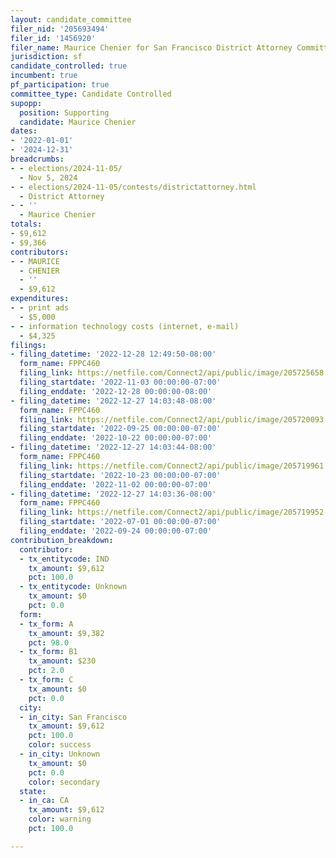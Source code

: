 ```yaml
---
layout: candidate_committee
filer_nid: '205693494'
filer_id: '1456920'
filer_name: Maurice Chenier for San Francisco District Attorney Committee 2022
jurisdiction: sf
candidate_controlled: true
incumbent: true
pf_participation: true
committee_type: Candidate Controlled
supopp:
  position: Supporting
  candidate: Maurice Chenier
dates:
- '2022-01-01'
- '2024-12-31'
breadcrumbs:
- - elections/2024-11-05/
  - Nov 5, 2024
- - elections/2024-11-05/contests/districtattorney.html
  - District Attorney
- - ''
  - Maurice Chenier
totals:
- $9,612
- $9,366
contributors:
- - MAURICE
  - CHENIER
  - ''
  - $9,612
expenditures:
- - print ads
  - $5,000
- - information technology costs (internet, e-mail)
  - $4,325
filings:
- filing_datetime: '2022-12-28 12:49:50-08:00'
  form_name: FPPC460
  filing_link: https://netfile.com/Connect2/api/public/image/205725658
  filing_startdate: '2022-11-03 00:00:00-07:00'
  filing_enddate: '2022-12-28 00:00:00-08:00'
- filing_datetime: '2022-12-27 14:03:48-08:00'
  form_name: FPPC460
  filing_link: https://netfile.com/Connect2/api/public/image/205720093
  filing_startdate: '2022-09-25 00:00:00-07:00'
  filing_enddate: '2022-10-22 00:00:00-07:00'
- filing_datetime: '2022-12-27 14:03:44-08:00'
  form_name: FPPC460
  filing_link: https://netfile.com/Connect2/api/public/image/205719961
  filing_startdate: '2022-10-23 00:00:00-07:00'
  filing_enddate: '2022-11-02 00:00:00-07:00'
- filing_datetime: '2022-12-27 14:03:36-08:00'
  form_name: FPPC460
  filing_link: https://netfile.com/Connect2/api/public/image/205719952
  filing_startdate: '2022-07-01 00:00:00-07:00'
  filing_enddate: '2022-09-24 00:00:00-07:00'
contribution_breakdown:
  contributor:
  - tx_entitycode: IND
    tx_amount: $9,612
    pct: 100.0
  - tx_entitycode: Unknown
    tx_amount: $0
    pct: 0.0
  form:
  - tx_form: A
    tx_amount: $9,382
    pct: 98.0
  - tx_form: B1
    tx_amount: $230
    pct: 2.0
  - tx_form: C
    tx_amount: $0
    pct: 0.0
  city:
  - in_city: San Francisco
    tx_amount: $9,612
    pct: 100.0
    color: success
  - in_city: Unknown
    tx_amount: $0
    pct: 0.0
    color: secondary
  state:
  - in_ca: CA
    tx_amount: $9,612
    color: warning
    pct: 100.0

---
```

